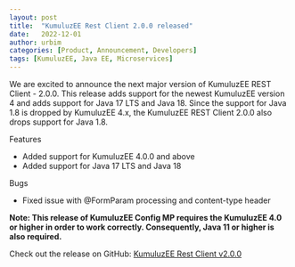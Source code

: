 ```yaml
---
layout: post
title:  "KumuluzEE Rest Client 2.0.0 released"
date:   2022-12-01
author: urbim
categories: [Product, Announcement, Developers]
tags: [KumuluzEE, Java EE, Microservices]
---
```


We are excited to announce the next major version of KumuluzEE REST Client - 2.0.0. 
This release adds support for the newest KumuluzEE version 4 and adds support for Java 17 LTS and Java 18.
Since the support for Java 1.8 is dropped by KumuluzEE 4.x, the KumuluzEE REST Client 2.0.0 also drops support for Java 1.8.

Features
- Added support for KumuluzEE 4.0.0 and above
- Added support for Java 17 LTS and Java 18

Bugs
- Fixed issue with @FormParam processing and content-type header

__Note: This release of KumuluzEE Config MP requires the KumuluzEE 4.0 or higher in order to work correctly.
Consequently, Java 11 or higher is also required.__


Check out the release on GitHub: [KumuluzEE Rest Client v2.0.0](https://github.com/kumuluz/kumuluzee-rest-client/releases/tag/v2.0.0)
